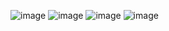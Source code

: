 ![image](https://github.com/user-attachments/assets/26e1baff-bfd1-4acd-b271-4ef22b9fd149)
![image](https://github.com/user-attachments/assets/b7b6cb30-014e-48a0-b988-aa712e21dd48)
![image](https://github.com/user-attachments/assets/6a076352-2de6-4f8d-aa7e-5ce6e81cf74b)
![image](https://github.com/user-attachments/assets/35763996-a613-492f-b415-2cf556c25807)
